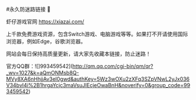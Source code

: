 #永久防迷路链接 👋

虾仔游戏官网
https://xiazai.com/

上千款免费游戏资源，包含Switch游戏、电脑游戏等等。如果打不开请使用国际浏览器，例如Edge，谷歌浏览器。

网站会每日保持高质量更新，请大家先收藏本链接，防止迷路！

官方QQ群：![]993459542](http://qm.qq.com/cgi-bin/qm/qr?_wv=1027&k=aQmONMsb8Q-MVy8XA6nHhjjAv3el0gwd&authKey=5Wz3wOXu2zXFq3SZpVNwL2yJx036V34bvI4i%2B1hrgaYcjc3maVsuJIEcjeOwaBnH&noverify=0&group_code=993459542)


<!--
**xiazaing/xiazaing** is a ✨ _special_ ✨ repository because its `README.md` (this file) appears on your GitHub profile.

Here are some ideas to get you started:

- 🔭 I’m currently working on ...
- 🌱 I’m currently learning ...
- 👯 I’m looking to collaborate on ...
- 🤔 I’m looking for help with ...
- 💬 Ask me about ...
- 📫 How to reach me: ...
- 😄 Pronouns: ...
- ⚡ Fun fact: ...
-->
